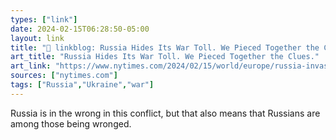 ```yaml
---
types: ["link"]
date: 2024-02-15T06:28:50-05:00
layout: link
title: "🔗 linkblog: Russia Hides Its War Toll. We Pieced Together the Clues.'"
art_title: "Russia Hides Its War Toll. We Pieced Together the Clues."
art_link: "https://www.nytimes.com/2024/02/15/world/europe/russia-invasion-casualties-wounded.html"
sources: ["nytimes.com"]
tags: ["Russia","Ukraine","war"]
---
```

Russia is in the wrong in this conflict, but that also means that Russians are among those being wronged.
